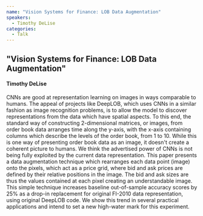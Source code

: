 ```yaml
---
name: "Vision Systems for Finance: LOB Data Augmentation"
speakers:
  - Timothy DeLise
categories:
  - Talk
---
```


## "Vision Systems for Finance: LOB Data Augmentation"

#### Timothy DeLise

CNNs are good at representation learning on images in ways comparable to humans. The appeal of projects like DeepLOB, which uses CNNs in a similar fashion as image recognition problems, is to allow the model to discover representations from the data which have spatial aspects. To this end, the standard way of constructing 2-dimensional matrices, or images, from order book data arranges time along the y-axis, with the x-axis containing columns which describe the levels of the order book, from 1 to 10. While this is one way of presenting order book data as an image, it doesn't create a coherent picture to humans. We think the advertised power of CNNs is not being fully exploited by the current data representation. This paper presents a data augmentation technique which rearranges each data point (image) onto the pixels, which act as a price grid, where bid and ask prices are defined by their relative positions in the image. The bid and ask sizes are thus the values contained at each pixel creating an understandable image. This simple technique increases baseline out-of-sample accuracy scores by 25% as a drop-in replacement for original FI-2010 data representation, using original DeepLOB code. We show this trend in several practical applications and intend to set a new high-water mark for this experiment.

